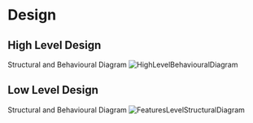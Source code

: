 # Design

## High Level Design 
Structural and Behavioural Diagram
![HighLevelBehaviouralDiagram](https://github.com/deepakdanichy/Minor-Project-302808/blob/main/2_Design/High%20level.png)
## Low Level Design 
Structural and Behavioural Diagram
![FeaturesLevelStructuralDiagram](https://github.com/deepakdanichy/Minor-Project-302808/blob/main/2_Design/low%20l.png)

